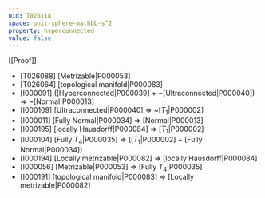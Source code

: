 ```yaml
---
uid: T026118
space: unit-sphere-mathbb-s^2
property: hyperconnected
value: false
---
```

[[Proof]]

* [T026088] [Metrizable|P000053]
* [T026064] [topological manifold|P000083]
* [I000091] ([Hyperconnected|P000039] + ~[Ultraconnected|P000040]) => ~[Normal|P000013]
* [I000109] [Ultraconnected|P000040] => ~[$T_1$|P000002]
* [I000011] [Fully Normal|P000034] => [Normal|P000013]
* [I000195] [locally Hausdorff|P000084] => [$T_1$|P000002]
* [I000104] [Fully $T_4$|P000035] => ([$T_1$|P000002] + [Fully Normal|P000034])
* [I000194] [Locally metrizable|P000082] => [locally Hausdorff|P000084]
* [I000056] [Metrizable|P000053] => [Fully $T_4$|P000035]
* [I000191] [topological manifold|P000083] => [Locally metrizable|P000082]

